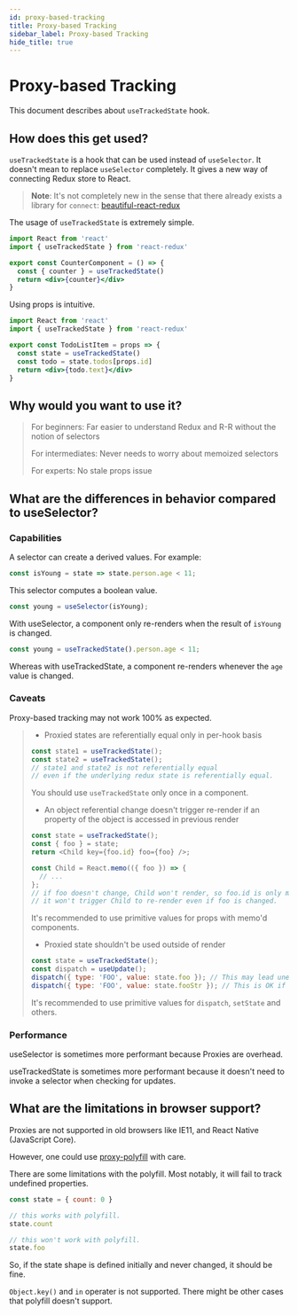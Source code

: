 ```yaml
---
id: proxy-based-tracking
title: Proxy-based Tracking
sidebar_label: Proxy-based Tracking
hide_title: true
---
```


# Proxy-based Tracking

This document describes about `useTrackedState` hook.

## How does this get used?

`useTrackedState` is a hook that can be used instead of `useSelector`.
It doesn't mean to replace `useSelector` completely.
It gives a new way of connecting Redux store to React.

> **Note**: It's not completely new in the sense that there already exists a library for `connect`: [beautiful-react-redux](https://github.com/theKashey/beautiful-react-redux)

The usage of `useTrackedState` is extremely simple.

```jsx
import React from 'react'
import { useTrackedState } from 'react-redux'

export const CounterComponent = () => {
  const { counter } = useTrackedState()
  return <div>{counter}</div>
}
```

Using props is intuitive.

```jsx
import React from 'react'
import { useTrackedState } from 'react-redux'

export const TodoListItem = props => {
  const state = useTrackedState()
  const todo = state.todos[props.id]
  return <div>{todo.text}</div>
}
```

## Why would you want to use it?

> For beginners: Far easier to understand Redux and R-R without the notion of selectors
> 
> For intermediates: Never needs to worry about memoized selectors
> 
> For experts: No stale props issue

## What are the differences in behavior compared to useSelector?

### Capabilities

A selector can create a derived values. For example:

```js
const isYoung = state => state.person.age < 11;
```

This selector computes a boolean value.

```js
const young = useSelector(isYoung);
```

With useSelector, a component only re-renders when the result of `isYoung` is changed.

```js
const young = useTrackedState().person.age < 11;
```

Whereas with useTrackedState, a component re-renders whenever the `age` value is changed.

### Caveats

Proxy-based tracking may not work 100% as expected.

> - Proxied states are referentially equal only in per-hook basis
> 
> ```js
> const state1 = useTrackedState();
> const state2 = useTrackedState();
> // state1 and state2 is not referentially equal
> // even if the underlying redux state is referentially equal.
> ```
> 
> You should use `useTrackedState` only once in a component.
> 
> - An object referential change doesn't trigger re-render if an property of the object is accessed in previous render
> 
> ```js
> const state = useTrackedState();
> const { foo } = state;
> return <Child key={foo.id} foo={foo} />;
> 
> const Child = React.memo(({ foo }) => {
>   // ...
> };
> // if foo doesn't change, Child won't render, so foo.id is only marked as used.
> // it won't trigger Child to re-render even if foo is changed.
> ```
> 
> It's recommended to use primitive values for props with memo'd components.
> 
> - Proxied state shouldn't be used outside of render
> 
> ```js
> const state = useTrackedState();
> const dispatch = useUpdate();
> dispatch({ type: 'FOO', value: state.foo }); // This may lead unexpected behavior if state.foo is an object
> dispatch({ type: 'FOO', value: state.fooStr }); // This is OK if state.fooStr is a string
> ```
> 
> It's recommended to use primitive values for `dispatch`, `setState` and others.

### Performance

useSelector is sometimes more performant because Proxies are overhead.

useTrackedState is sometimes more performant because it doesn't need to invoke a selector when checking for updates.

## What are the limitations in browser support?

Proxies are not supported in old browsers like IE11, and React Native (JavaScript Core).

However, one could use [proxy-polyfill](https://github.com/GoogleChrome/proxy-polyfill) with care.

There are some limitations with the polyfill. Most notably, it will fail to track undefined properties.

```js
const state = { count: 0 }

// this works with polyfill.
state.count

// this won't work with polyfill.
state.foo
```

So, if the state shape is defined initially and never changed, it should be fine.

`Object.key()` and `in` operater is not supported. There might be other cases that polyfill doesn't support.
